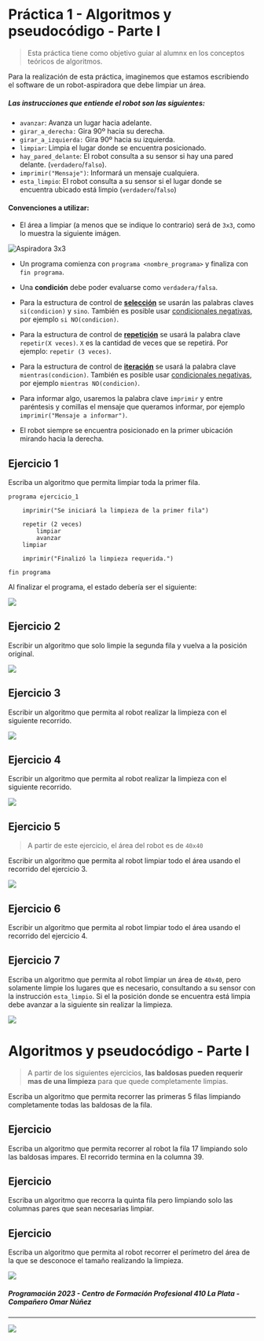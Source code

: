 
# Práctica 1 - Algoritmos y pseudocódigo - Parte I

> Esta práctica tiene como objetivo guiar al alumnx en los conceptos teóricos de algoritmos.

Para la realización de esta práctica, imaginemos que estamos escribiendo el software de un robot-aspiradora que debe limpiar un área.

##### Las instrucciones que entiende el robot son las siguientes:

- `avanzar`: Avanza un lugar hacia adelante.
- `girar_a_derecha:` Gira 90º hacia su derecha.
- `girar_a_izquierda:` Gira 90º hacia su izquierda.
- `limpiar`: Limpia el lugar donde se encuentra posicionado.
- `hay_pared_delante`: El robot consulta a su sensor si hay una pared delante. (`verdadero`/`falso`).
- `imprimir("Mensaje")`: Informará un mensaje cualquiera.
- `esta_limpio`: El robot consulta a su sensor si el lugar donde se encuentra ubicado está limpio (`verdadero`/`falso`)


#### Convenciones a utilizar:

- El área a limpiar (a menos que se indique lo contrario) será de `3x3`, como lo muestra la siguiente imágen.

![Aspiradora 3x3](img/pr1/aspiradora_3x3.png)

- Un programa comienza con `programa <nombre_programa>` y finaliza con `fin programa`.

- Una **condición** debe poder evaluarse como `verdadera/falsa`.

- Para la estructura de control de [**selección**](https://programacion.concristian.com.ar/clase1.html#/est_control_seleccion) se usarán las palabras claves `si(condicion)` y `sino`. También es posible usar <a href="https://programacion.concristian.com.ar/clase1.html#/condicionales_negativas" target="_blank">condicionales negativas</a>, por ejemplo `si NO(condicion)`.

- Para la estructura de control de [**repetición**](https://programacion.concristian.com.ar/clase1.html#/est_control_repeticion) se usará la palabra clave `repetir(X veces)`. `X` es la cantidad de veces que se repetirá. Por ejemplo: `repetir (3 veces)`.

- Para la estructura de control de [**iteración**](https://programacion.concristian.com.ar/clase1.html#/est_control_iteracion) se usará la palabra clave `mientras(condicion)`. También es posible usar <a href="https://programacion.concristian.com.ar/clase1.html#/condicionales_negativas" target="_blank">condicionales negativas</a>, por ejemplo `mientras NO(condicion)`.

- Para informar algo, usaremos la palabra clave `imprimir` y entre paréntesis y comillas el mensaje que queramos informar, por ejemplo `imprimir("Mensaje a informar")`.
- El robot siempre se encuentra posicionado en la primer ubicación mirando hacia la derecha.

## Ejercicio 1

Escriba un algoritmo que permita limpiar toda la primer fila. 

```
programa ejercicio_1

    imprimir("Se iniciará la limpieza de la primer fila")

    repetir (2 veces)
        limpiar
        avanzar
    limpiar

    imprimir("Finalizó la limpieza requerida.")

fin programa
```

Al finalizar el programa, el estado debería ser el siguiente:

![](img/pr1/aspiradora_fila.png)

## Ejercicio 2 

Escribir un algoritmo que solo limpie la segunda fila y vuelva a la posición original.

![](img/pr1/aspiradora_2da_fila.png)

## Ejercicio 3

Escribir un algoritmo que permita al robot realizar la limpieza con el siguiente recorrido.

![](img/pr1/aspiradora_ej2.png)

## Ejercicio 4

Escribir un algoritmo que permita al robot realizar la limpieza con el siguiente recorrido.

![](img/pr1/aspiradora_ej3.png)

## Ejercicio 5

> A partir de este ejercicio, el área del robot es de `40x40`

Escribir un algoritmo que permita al robot limpiar todo el área usando el recorrido del ejercicio 3.

![](img/pr1/aspiradora_big.png)

## Ejercicio 6

Escribir un algoritmo que permita al robot limpiar todo el área usando el recorrido del ejercicio 4.

## Ejercicio 7

Escriba un algoritmo que permita al robot limpiar un área de `40x40`, pero solamente limpie los lugares que es necesario, consultando a su sensor con la instrucción `esta_limpio`. Si el la posición donde se encuentra está limpia debe avanzar a la siguiente sin realizar la limpieza.

![](img/pr1/aspiradora_random.png)

# Algoritmos y pseudocódigo - Parte I

>A partir de los siguientes ejercicios, **las baldosas pueden requerir mas de una limpieza** para que quede completamente limpias.

Escriba un algoritmo que permita recorrer las primeras 5 filas limpiando completamente todas las baldosas de la fila.

## Ejercicio

Escriba un algoritmo que permita recorrer al robot la fila 17 limpiando solo las baldosas impares. El recorrido termina en la columna 39.

## Ejercicio

Escriba un algoritmo que recorra la quinta fila pero limpiando solo las columnas pares que sean necesarias limpiar.

## Ejercicio 

Escriba un algoritmo que permita al robot recorrer el perímetro del área de la que se desconoce el tamaño realizando la limpieza.

![](img/pr1/aspiradora_perimetro.png)









##### Programación 2023 - Centro de Formación Profesional 410 La Plata - Compañero Omar Núñez


-----

![](img/foot_logos.png)

